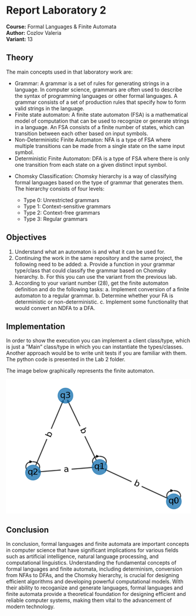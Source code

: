 # Report Laboratory 2 
**Course:** Formal Languages & Finite Automata  
**Author:** Cozlov Valeria \
**Variant:** 13

## Theory

The main concepts used in that laboratory work are:

- Grammar: A grammar is a set of rules for generating strings in a language. In computer science, grammars are often used to describe the syntax of programming languages or other formal languages. A grammar consists of a set of production rules that specify how to form valid strings in the language.
- Finite state automaton: A finite state automaton (FSA) is a mathematical model of computation that can be used to recognize or generate strings in a language. An FSA consists of a finite number of states, which can transition between each other based on input symbols.
- Non-Deterministic Finite Automaton: NFA is a type of FSA where multiple transitions can be made from a single state on the same input symbol.
- Deterministic Finite Automaton: DFA is a type of FSA where there is only one transition from each state on a given distinct input symbol.
<ul> 
<li>Chomsky Classification: Chomsky hierarchy is a way of classifying formal languages based on the type of grammar that generates them. The hierarchy consists of four levels:</li>
<ul>
<li>Type 0: Unrestricted grammars</li>
<li>Type 1: Context-sensitive grammars</li>
<li>Type 2: Context-free grammars</li>
<li>Type 3: Regular grammars</li>
</ul>
</ul>

##  Objectives
1. Understand what an automaton is and what it can be used for.
2. Continuing the work in the same repository and the same project, the following need to be added:
   a. Provide a function in your grammar type/class that could classify the grammar based on Chomsky hierarchy.
   b. For this you can use the variant from the previous lab.
3. According to your variant number (28), get the finite automaton definition and do the following tasks:
   a. Implement conversion of a finite automaton to a regular grammar.
   b. Determine whether your FA is deterministic or non-deterministic.
   c. Implement some functionality that would convert an NDFA to a DFA.
   
## Implementation
In order to show the execution you can implement a client class/type, which is just a ”Main” class/type
in which you can instantiate the types/classes. Another approach would be to write unit tests if you
are familiar with them. The python code is presented in the Lab 2 folder. 

The image below graphically represents the finite automaton.

![Image](Graph.jpg)

## Conclusion
In conclusion, formal languages and finite automata are important concepts in computer science that have significant implications for various fields such as artificial intelligence, natural language processing, and computational linguistics. 
Understanding the fundamental concepts of formal languages and finite automata, including determinism, conversion from NFAs to DFAs, and the Chomsky hierarchy, is crucial for designing efficient algorithms and developing powerful computational models. 
With their ability to recoganize and generate languages, formal languages and finite automata provide a theoretical foundation for designing efficient and reliable computer systems, making them vital to the advancement of modern technology.
